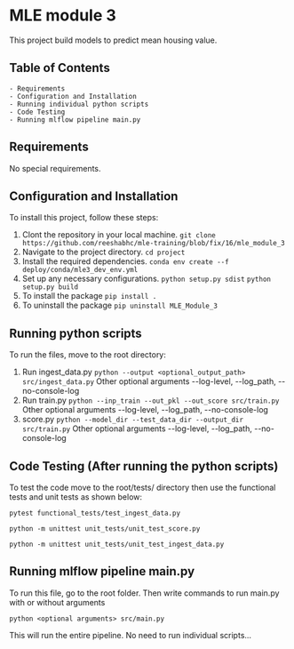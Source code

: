 # MLE module 3
This project build models to predict mean housing value.

## Table of Contents
    - Requirements
    - Configuration and Installation
    - Running individual python scripts
    - Code Testing
    - Running mlflow pipeline main.py

## Requirements
No special requirements.

## Configuration and Installation
To install this project, follow these steps:
1. Clont the repository in your local machine.
```git clone https://github.com/reeshabhc/mle-training/blob/fix/16/mle_module_3```
2. Navigate to the project directory.
```cd project```
3. Install the required dependencies.
```conda env create --f deploy/conda/mle3_dev_env.yml```
4. Set up any necessary configurations.
```python setup.py sdist```
```python setup.py build```
5. To install the package
```pip install .```
6. To uninstall the package
```pip uninstall MLE_Module_3```

## Running python scripts
To run the files, move to the root directory:
1. Run ingest_data.py
```python --output <optional_output_path> src/ingest_data.py``` Other optional arguments --log-level, --log_path, --no-console-log
2. Run train.py
```python --inp_train --out_pkl --out_score src/train.py``` Other optional arguments --log-level, --log_path, --no-console-log
3. score.py
```python --model_dir --test_data_dir --output_dir src/train.py``` Other optional arguments --log-level, --log_path, --no-console-log

## Code Testing (After running the python scripts)
To test the code move to the root/tests/ directory then use the functional tests and unit tests as shown below:
```
pytest functional_tests/test_ingest_data.py
```
```
python -m unittest unit_tests/unit_test_score.py
```
```
python -m unittest unit_tests/unit_test_ingest_data.py
```

## Running mlflow pipeline main.py
To run this file, go to the root folder. Then write commands to run main.py with or without arguments
```
python <optional arguments> src/main.py
```
This will run the entire pipeline. No need to run individual scripts...
